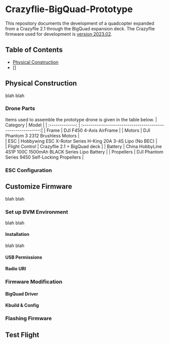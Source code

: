# Crazyflie-BigQuad-Prototype
This repository documents the development of a quadcopter expanded from a Crazyflie 2.1 through the BigQuad expansion deck. The Crazyflie firmware used for development is [version 2023.02](https://github.com/bitcraze/crazyflie-firmware/releases/tag/2023.02).

## Table of Contents
* [Physical Construction](#physical-construction)
* []

## Physical Construction
blah blah

### Drone Parts
Items used to assemble the prototype drone is given in the table below.
| Category        | Model                                                       | 
| :-------------: | :---------------------------------------------------------:| 
| Frame           | DJI F450 4-Axis AirFrame                                    | 
| Motors          | DJI Phantom 3 2312 Brushless Motors                         |  
| ESC             | Hobbywing ESC X-Rotor Series H-King 20A 3-4S Lipo (No BEC)  |  
| Flight Control  | Crazyflie 2.1 + BigQuad deck                                |
| Battery         | China HobbyLine 4S1P 100C 1500mAh BLACK Series Lipo Battery |
| Propellers      | DJI Phantom Series 9450 Self-Locking Propellers             |

### ESC Configuration


## Customize Firmware
blah blah


### Set up BVM Environment
blah blah

#### Installation
blah blah

#### USB Permissions

#### Radio URI

### Firmware Modification

#### BigQuad Driver

#### Kbuild & Config

### Flashing Firmware

## Test Flight


